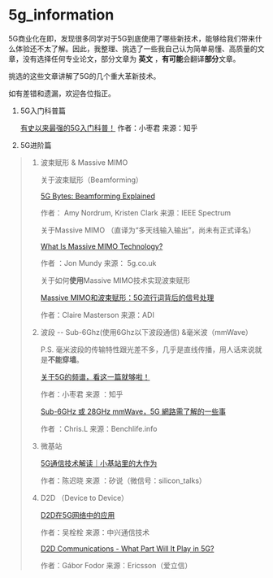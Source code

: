 # 5g_information

5G商业化在即，发现很多同学对于5G到底使用了哪些新技术，能够给我们带来什么体验还不太了解。因此，我整理、挑选了一些我自己认为简单易懂、高质量的文章，没有选择任何专业论文，部分文章为 **英文** ，**有可能**会翻译**部分**文章。

挑选的这些文章讲解了5G的几个重大革新技术。

如有差错和遗漏，欢迎各位指正。

1. 5G入门科普篇

   [有史以来最强的5G入门科普！](https://zhuanlan.zhihu.com/p/40671102) 作者：小枣君   来源：知乎

2. 5G进阶篇

> 1. 波束赋形  & Massive MIMO
>
>    关于波束赋形（Beamforming）
>
>    [5G Bytes: Beamforming Explained](https://spectrum.ieee.org/video/telecom/wireless/5g-bytes-beamforming-explained) 
>
>    作者： Amy Nordrum, Kristen Clark   来源：IEEE Spectrum
>
>    关于Massive MIMO （直译为“多天线输入输出”，尚未有正式译名）
>
>    [What Is Massive MIMO Technology?](https://5g.co.uk/guides/what-is-massive-mimo-technology/) 
>
>    作者 ：Jon Mundy   来源： 5g.co.uk
>
>    关于如何**使用**Massive MIMO技术实现波束赋形
>
>    [Massive MIMO和波束赋形：5G流行词背后的信号处理](https://www.analog.com/cn/analog-dialogue/articles/massive-mimo-and-beamforming-the-signal-processing-behind-the-5g-buzzwords.html) 
>
>    作者：Claire Masterson   来源：ADI
>
> 2. 波段 -- Sub-6Ghz(使用6Ghz以下波段通信) &毫米波（mmWave）
>
>    P.S. 毫米波段的传输特性跟光差不多，几乎是直线传播，用人话来说就是**不能穿墙**。
>
>    [关于5G的频谱，看这一篇就够啦！](https://zhuanlan.zhihu.com/p/36179295) 
>
>    作者：小枣君   来源 ：知乎
>
>    [Sub-6GHz 或 28GHz mmWave，5G 網路需了解的一些事](https://benchlife.info/mmwave-28ghz-sub-6ghz-with-qualcomm-snapdragon-x50-5g-modem-10202016/) 
>
>    作者 ：Chris.L   来源：Benchlife.info
>
> 3. 微基站
>
>    [5G通信技术解读｜小基站里的大作为](https://www.leiphone.com/news/201608/Md1yA2r4NdfzU7hl.html) 
>
>    作者：陈迟晓   来源 ：矽说（微信号：silicon_talks）
>
> 4. D2D （Device to Device）
>
>    [D2D在5G网络中的应用](https://www.zte.com.cn/china/about/magazine/zte-technologies/2015/2/cn_1193/431612)  
>
>    作者：吴栓栓   来源：中兴通信技术
>
>    [D2D Communications - What Part Will It Play in 5G?](https://www.ericsson.com/en/blog/2014/7/d2d-communications---what-part-will-it-play-in-5g) 
>
>    作者：Gábor Fodor   来源：Ericsson（爱立信）
>
>    